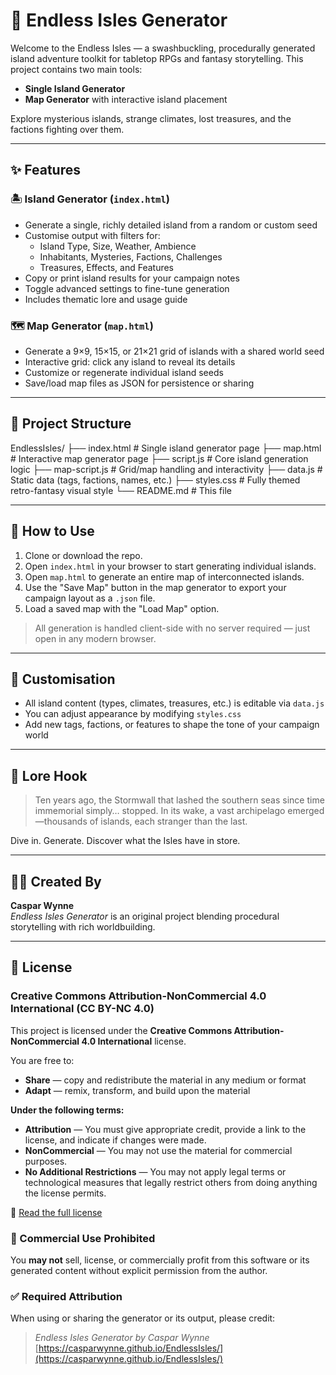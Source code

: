 # 🌊 Endless Isles Generator

Welcome to the Endless Isles — a swashbuckling, procedurally generated island adventure toolkit for tabletop RPGs and fantasy storytelling. This project contains two main tools:

- **Single Island Generator**  
- **Map Generator** with interactive island placement

Explore mysterious islands, strange climates, lost treasures, and the factions fighting over them.

---

## ✨ Features

### 🏝️ Island Generator (`index.html`)
- Generate a single, richly detailed island from a random or custom seed
- Customise output with filters for:
  - Island Type, Size, Weather, Ambience
  - Inhabitants, Mysteries, Factions, Challenges
  - Treasures, Effects, and Features
- Copy or print island results for your campaign notes
- Toggle advanced settings to fine-tune generation
- Includes thematic lore and usage guide

### 🗺️ Map Generator (`map.html`)
- Generate a 9×9, 15×15, or 21×21 grid of islands with a shared world seed
- Interactive grid: click any island to reveal its details
- Customize or regenerate individual island seeds
- Save/load map files as JSON for persistence or sharing

---

## 📁 Project Structure

EndlessIsles/
├── index.html # Single island generator page
├── map.html # Interactive map generator page
├── script.js # Core island generation logic
├── map-script.js # Grid/map handling and interactivity
├── data.js # Static data (tags, factions, names, etc.)
├── styles.css # Fully themed retro-fantasy visual style
└── README.md # This file


---

## 🚀 How to Use

1. Clone or download the repo.
2. Open `index.html` in your browser to start generating individual islands.
3. Open `map.html` to generate an entire map of interconnected islands.
4. Use the "Save Map" button in the map generator to export your campaign layout as a `.json` file.
5. Load a saved map with the "Load Map" option.

> All generation is handled client-side with no server required — just open in any modern browser.

---

## 🔧 Customisation

- All island content (types, climates, treasures, etc.) is editable via `data.js`
- You can adjust appearance by modifying `styles.css`
- Add new tags, factions, or features to shape the tone of your campaign world

---

## 🧭 Lore Hook

> Ten years ago, the Stormwall that lashed the southern seas since time immemorial simply… stopped. In its wake, a vast archipelago emerged—thousands of islands, each stranger than the last.

Dive in. Generate. Discover what the Isles have in store.

---

## 👨‍💻 Created By

**Caspar Wynne**  
*Endless Isles Generator* is an original project blending procedural storytelling with rich worldbuilding.

---

## 📄 License

### Creative Commons Attribution-NonCommercial 4.0 International (CC BY-NC 4.0)

This project is licensed under the **Creative Commons Attribution-NonCommercial 4.0 International** license.

You are free to:
- **Share** — copy and redistribute the material in any medium or format
- **Adapt** — remix, transform, and build upon the material

**Under the following terms:**
- **Attribution** — You must give appropriate credit, provide a link to the license, and indicate if changes were made.
- **NonCommercial** — You may not use the material for commercial purposes.
- **No Additional Restrictions** — You may not apply legal terms or technological measures that legally restrict others from doing anything the license permits.

🔗 [Read the full license](https://creativecommons.org/licenses/by-nc/4.0/)

### 🛑 Commercial Use Prohibited
You **may not** sell, license, or commercially profit from this software or its generated content without explicit permission from the author.

### ✅ Required Attribution
When using or sharing the generator or its output, please credit:

> *Endless Isles Generator by Caspar Wynne*  
> [https://casparwynne.github.io/EndlessIsles/](https://casparwynne.github.io/EndlessIsles/)
